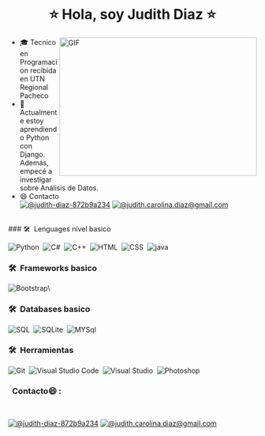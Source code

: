 
<h1 align="center" ><b>⭐ Hola, soy Judith Diaz ⭐</b></h1>


<img align="right" alt="GIF" src="https://i.gifer.com/7USR.gif" width="400" height="280" />

- 🎓  Tecnico en Programacion  recibida en UTN Regional Pacheco
- 🌱 Actualmente estoy aprendiendo Python con Django. Además, empecé a investigar sobre Análisis de Datos.
- 😄 Contacto <br>
 [![@judith-diaz-872b9a234](https://img.icons8.com/fluency/48/000000/linkedin.png "@judith-diaz-872b9a234")](https://www.linkedin.com/in/judith-diaz-872b9a234/)  [![@judith.carolina.diaz@gmail.com](https://img.icons8.com/fluency/48/000000/apple-mail.png "@judith.carolina.diaz@gmail.com")](judith.carolina.diaz@gmail.com)

<br>
### 🛠 &nbsp;Lenguages nivel basico

![Python](https://img.shields.io/badge/-Python-05122A?style=flat&logo=python)&nbsp;
![C#](https://img.shields.io/badge/-C%23-800080%3Fstyle%3Dflat%26logo%3DC%23%26logoColor%3DA8B9CC?color=800080)&nbsp;
![C++](https://img.shields.io/badge/-C++-05122A?style=flat&logo=C%2B%2B&logoColor=00599C)&nbsp;
![HTML](https://img.shields.io/badge/-HTML-05122A?style=flat&logo=HTML5)&nbsp;
![CSS](https://img.shields.io/badge/-CSS-05122A?style=flat&logo=CSS3&logoColor=1572B6)&nbsp;
![java](https://img.shields.io/badge/-java-800080%3Fstyle%3Dflat%26logo%3DC%23%26logoColor%3DA8B9CC?color=800080)&nbsp;
### 🛠 &nbsp;Frameworks basico
![Bootstrap](https://img.shields.io/badge/-Bootstrap-05122A?style=flat&logo=bootstrap&logoColor=563D7C)\

### 🛠 &nbsp;Databases basico
![SQL](https://img.shields.io/badge/-SQL-800080%3Fstyle%3Dflat%26logo%3DSQL%26logoColor%3DA8B9CC?color=274ad1)&nbsp;
![SQLite](https://img.shields.io/badge/-SQLite-800080%3Fstyle%3Dflat%26logo%3DSQLite%26logoColor%3DA8B9CC?color=147a9b)&nbsp;
![MYSql](https://img.shields.io/badge/-MySql-800080%3Fstyle%3Dflat%26logo%3DMysqle%26logoColor%3DA8B9CC?color=147a9b)&nbsp;
### 🛠 &nbsp;Herramientas 

![Git](https://img.shields.io/badge/-Git-05122A?style=flat&logo=git)&nbsp;
![Visual Studio Code](https://img.shields.io/badge/-Visual%20Studio%20Code-05122A?style=flat&logo=visual-studio-code&logoColor=007ACC)&nbsp;
![Visual Studio ](https://img.shields.io/badge/-Visual%20Studio%20-05122A?style=flat&logo=visual-studio-code&logoColor=007ACC)&nbsp;
![Photoshop](https://img.shields.io/badge/-Photoshop-05122A?style=flat&logo=adobe-photoshop)&nbsp;

### &nbsp; Contacto😄 :

<br>

 [![@judith-diaz-872b9a234](https://img.icons8.com/fluency/48/000000/linkedin.png "@judith-diaz-872b9a234")](https://www.linkedin.com/in/judith-diaz-872b9a234/)  [![@judith.carolina.diaz@gmail.com](https://img.icons8.com/fluency/48/000000/apple-mail.png "@judith.carolina.diaz@gmail.com")](judith.carolina.diaz@gmail.com)

<br>
